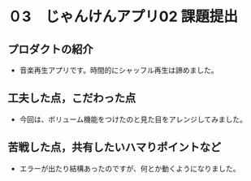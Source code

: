 # ０3　じゃんけんアプリ02 課題提出

## プロダクトの紹介

- 音楽再生アプリです。時間的にシャッフル再生は諦めました。

## 工夫した点，こだわった点

- 今回は、ボリューム機能をつけたのと見た目をアレンジしてみました。


## 苦戦した点，共有したいハマりポイントなど

- エラーが出たり結構あったのですが、何とか動くようになりました。